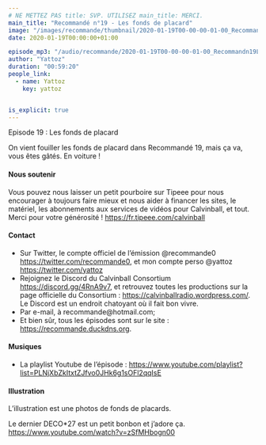 ```yaml
---
# NE METTEZ PAS title: SVP. UTILISEZ main_title: MERCI.
main_title: "Recommandé n°19 - Les fonds de placard"
image: "/images/recommande/thumbnail/2020-01-19T00-00-00-01-00_Recommandn19Lesfondsdeplacard.jpg"
date: 2020-01-19T00:00:00+01:00

episode_mp3: "/audio/recommande/2020-01-19T00-00-00-01-00_Recommandn19Lesfondsdeplacard.mp3"
author: "Yattoz"
duration: "00:59:20"
people_link: 
  - name: Yattoz
    key: yattoz


is_explicit: true
---
```


<PodcastHeader/>

<!-- ECRIRE LA DESCRIPTION DE L'EPISODE SOUS CETTE LIGNE -->


 Episode 19 : Les fonds de placard 

<p>On vient fouiller les fonds de placard dans Recommandé 19, mais ça va, vous êtes gâtés. En voiture !</p>

<h4>Nous soutenir</h4>

<p>Vous pouvez nous laisser un petit pourboire sur Tipeee pour nous encourager à toujours faire mieux et nous aider à financer les sites, le matériel, les abonnements aux services de vidéos pour Calvinball, et tout. Merci pour votre générosité ! <a href="https://fr.tipeee.com/calvinball" rel="nofollow">https://fr.tipeee.com/calvinball</a></p>

<h4>Contact</h4>

<ul>
  <li>Sur Twitter, le compte officiel de l’émission @recommande0 <a href="https://twitter.com/recommande0" rel="nofollow">https://twitter.com/recommande0</a>, et mon compte perso @yattoz <a href="https://twitter.com/yattoz" rel="nofollow">https://twitter.com/yattoz</a></li>
  <li>Rejoignez le Discord du Calvinball Consortium <a href="https://discord.gg/4RnA9v7" rel="nofollow">https://discord.gg/4RnA9v7</a>, et retrouvez toutes les productions sur la page officielle du Consortium : <a href="https://calvinballradio.wordpress.com/" rel="nofollow">https://calvinballradio.wordpress.com/</a>. Le Discord est un endroit chatoyant où il fait bon vivre.</li>
  <li>Par e-mail, à recommande@hotmail.com;</li>
  <li>Et bien sûr, tous les épisodes sont sur le site : <a href="https://recommande.duckdns.org" rel="nofollow">https://recommande.duckdns.org</a>.</li>
</ul>

<h4>Musiques</h4>

<ul>
  <li>La playlist Youtube de l’épisode : <a href="https://www.youtube.com/playlist?list=PLNjXbZkItxtZJfvo0JHk6g1sOFl2qqIsE" rel="nofollow">https://www.youtube.com/playlist?list=PLNjXbZkItxtZJfvo0JHk6g1sOFl2qqIsE</a></li>
</ul>

<h4>Illustration</h4>

<p>L’illustration est une photos de fonds de placards.</p>

<p>Le dernier DECO*27 est un petit bonbon et j’adore ça. <a href="https://www.youtube.com/watch?v=zSfMHbogn00" rel="nofollow">https://www.youtube.com/watch?v=zSfMHbogn00</a></p>


